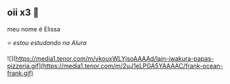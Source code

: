 ## oii x3 👋
meu nome é Elissa

⭐ _estou estudando na Alura_


![](https://media1.tenor.com/m/vkouxWLYjsoAAAAd/lain-iwakura-papas-pizzeria.gif](https://media1.tenor.com/m/2uJ1eLPGA5YAAAAC/frank-ocean-frank.gif)
